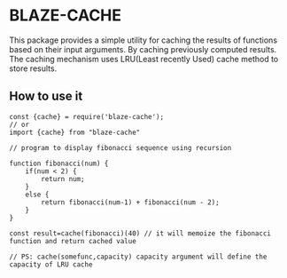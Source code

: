 <!-- prettier-ignore-start -->
# BLAZE-CACHE
This package provides a simple utility for caching the results of functions based on their input arguments. By caching previously computed results. The caching mechanism uses LRU(Least recently Used) cache method to store results.
## How to use it
```
const {cache} = require('blaze-cache');
// or
import {cache} from "blaze-cache"

// program to display fibonacci sequence using recursion

function fibonacci(num) {
    if(num < 2) {
        return num;
    }
    else {
        return fibonacci(num-1) + fibonacci(num - 2);
    }
}

const result=cache(fibonacci)(40) // it will memoize the fibonacci function and return cached value

// PS: cache(somefunc,capacity) capacity argument will define the capacity of LRU cache
```
<!-- prettier-ignore-end -->
